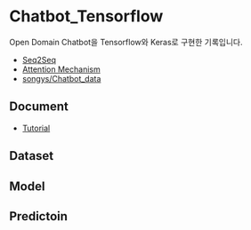 # Chatbot_Tensorflow

Open Domain Chatbot을 Tensorflow와 Keras로 구현한 기록입니다.

- [Seq2Seq](https://www.tensorflow.org/api_docs/python/tf/keras/Model](https://www.tensorflow.org/api_docs/python/tf/keras/Model))
- [Attention Mechanism](https://www.tensorflow.org/api_docs/python/tf/keras/layers/Attention](https://www.tensorflow.org/api_docs/python/tf/keras/layers/Attention))
- [songys/Chatbot_data](https://github.com/songys/Chatbot_data](https://github.com/songys/Chatbot_data))

## Document
- [Tutorial](https://github.com/Chat-with-U/chatbot-tensorflow/tree/master/docs/Tutorial.md)

## Dataset

## Model

## Predictoin